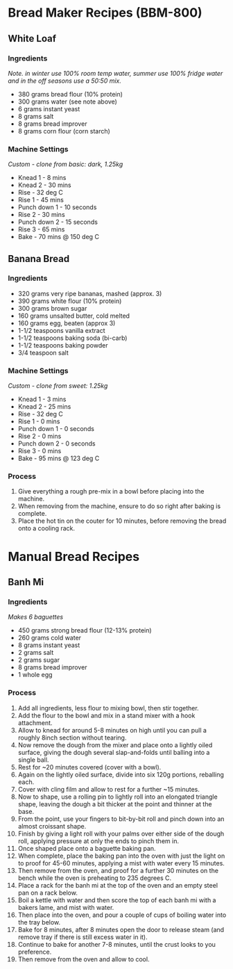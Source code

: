# Bread Maker Recipes (BBM-800)

## White Loaf

### Ingredients

*Note. in winter use 100% room temp water, summer use 100% fridge water and in the off seasons use a 50:50 mix.*

* 380 grams bread flour (10% protein)
* 300 grams water (see note above)
* 6 grams instant yeast
* 8 grams salt
* 8 grams bread improver
* 8 grams corn flour (corn starch)


### Machine Settings

*Custom - clone from basic: dark, 1.25kg*

* Knead 1 - 8 mins
* Knead 2 - 30 mins
* Rise - 32 deg C
* Rise 1 - 45 mins
* Punch down 1 - 10 seconds
* Rise 2 - 30 mins
* Punch down 2 - 15 seconds
* Rise 3 - 65 mins
* Bake - 70 mins @ 150 deg C


## Banana Bread

### Ingredients

* 320 grams very ripe bananas, mashed (approx. 3)
* 390 grams white flour (10% protein)
* 300 grams brown sugar
* 160 grams unsalted butter, cold melted
* 160 grams egg, beaten (approx 3)
* 1-1/2 teaspoons vanilla extract
* 1-1/2 teaspoons baking soda (bi-carb)
* 1-1/2 teaspoons baking powder
* 3/4 teaspoon salt


### Machine Settings

*Custom - clone from sweet: 1.25kg*

* Knead 1 - 3 mins
* Knead 2 - 25 mins
* Rise - 32 deg C
* Rise 1 - 0 mins
* Punch down 1 - 0 seconds
* Rise 2 - 0 mins
* Punch down 2 - 0 seconds
* Rise 3 - 0 mins
* Bake - 95 mins @ 123 deg C


### Process

1. Give everything a rough pre-mix in a bowl before placing into the machine.
1. When removing from the machine, ensure to do so right after baking is complete.
1. Place the hot tin on the couter for 10 minutes, before removing the bread onto a cooling rack.



# Manual Bread Recipes

## Banh Mi

### Ingredients

*Makes 6 baguettes*

* 450 grams strong bread flour (12-13% protein)
* 260 grams cold water
* 8 grams instant yeast
* 2 grams salt
* 2 grams sugar
* 8 grams bread improver
* 1 whole egg

### Process

1. Add all ingredients, less flour to mixing bowl, then stir together.
1. Add the flour to the bowl and mix in a stand mixer with a hook attachment.
1. Allow to knead for around 5-8 minutes on high until you can pull a roughly 8inch section without tearing.
1. Now remove the dough from the mixer and place onto a lightly oiled surface, giving the dough several slap-and-folds until balling into a single ball.
1. Rest for ~20 minutes covered (cover with a bowl).
1. Again on the lightly oiled surface, divide into six 120g portions, reballing each.
1. Cover with cling film and allow to rest for a further ~15 minutes.
1. Now to shape, use a rolling pin to lightly roll into an elongated triangle shape, leaving the dough a bit thicker at the point and thinner at the base.
1. From the point, use your fingers to bit-by-bit roll and pinch down into an almost croissant shape.
1. Finish by giving a light roll with your palms over either side of the dough roll, applying pressure at only the ends to pinch them in.
1. Once shaped place onto a baguette baking pan.
1. When complete, place the baking pan into the oven with just the light on to proof for 45-60 minutes, applying a mist with water every 15 minutes.
1. Then remove from the oven, and proof for a further 30 minutes on the bench while the oven is preheating to 235 degrees C.
1. Place a rack for the banh mi at the top of the oven and an empty steel pan on a rack below.
1. Boil a kettle with water and then score the top of each banh mi with a bakers lame, and mist with water.
1. Then place into the oven, and pour a couple of cups of boiling water into the tray below.
1. Bake for 8 minutes, after 8 minutes open the door to release steam (and remove tray if there is still excess water in it).
1. Continue to bake for another 7-8 minutes, until the crust looks to you preference.
1. Then remove from the oven and allow to cool.
